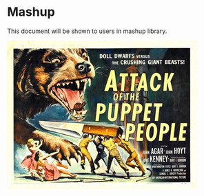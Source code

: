 
# Mashup

This document will be shown to users in mashup library.

![I don't know why this image...](./attack.jpg)

